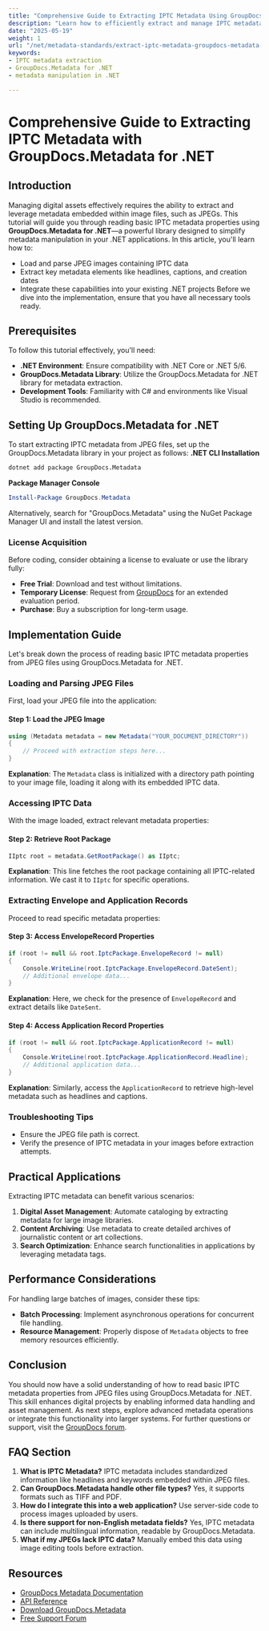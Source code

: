 ```yaml
---
title: "Comprehensive Guide to Extracting IPTC Metadata Using GroupDocs.Metadata for .NET"
description: "Learn how to efficiently extract and manage IPTC metadata from JPEG images using GroupDocs.Metadata for .NET. Perfect for enhancing digital asset management."
date: "2025-05-19"
weight: 1
url: "/net/metadata-standards/extract-iptc-metadata-groupdocs-metadata-net/"
keywords:
- IPTC metadata extraction
- GroupDocs.Metadata for .NET
- metadata manipulation in .NET

---
```



# Comprehensive Guide to Extracting IPTC Metadata with GroupDocs.Metadata for .NET
## Introduction
Managing digital assets effectively requires the ability to extract and leverage metadata embedded within image files, such as JPEGs. This tutorial will guide you through reading basic IPTC metadata properties using **GroupDocs.Metadata for .NET**—a powerful library designed to simplify metadata manipulation in your .NET applications.
In this article, you'll learn how to:
- Load and parse JPEG images containing IPTC data
- Extract key metadata elements like headlines, captions, and creation dates
- Integrate these capabilities into your existing .NET projects
Before we dive into the implementation, ensure that you have all necessary tools ready.
## Prerequisites
To follow this tutorial effectively, you'll need:
- **.NET Environment**: Ensure compatibility with .NET Core or .NET 5/6.
- **GroupDocs.Metadata Library**: Utilize the GroupDocs.Metadata for .NET library for metadata extraction.
- **Development Tools**: Familiarity with C# and environments like Visual Studio is recommended.
## Setting Up GroupDocs.Metadata for .NET
To start extracting IPTC metadata from JPEG files, set up the GroupDocs.Metadata library in your project as follows:
**.NET CLI Installation**
```bash
dotnet add package GroupDocs.Metadata
```
**Package Manager Console**
```powershell
Install-Package GroupDocs.Metadata
```
Alternatively, search for "GroupDocs.Metadata" using the NuGet Package Manager UI and install the latest version.
### License Acquisition
Before coding, consider obtaining a license to evaluate or use the library fully:
- **Free Trial**: Download and test without limitations.
- **Temporary License**: Request from [GroupDocs](https://purchase.groupdocs.com/temporary-license) for an extended evaluation period.
- **Purchase**: Buy a subscription for long-term usage.
## Implementation Guide
Let's break down the process of reading basic IPTC metadata properties from JPEG files using GroupDocs.Metadata for .NET.
### Loading and Parsing JPEG Files
First, load your JPEG file into the application:
#### Step 1: Load the JPEG Image
```csharp
using (Metadata metadata = new Metadata("YOUR_DOCUMENT_DIRECTORY"))
{
    // Proceed with extraction steps here...
}
```
**Explanation**: The `Metadata` class is initialized with a directory path pointing to your image file, loading it along with its embedded IPTC data.
### Accessing IPTC Data
With the image loaded, extract relevant metadata properties:
#### Step 2: Retrieve Root Package
```csharp
IIptc root = metadata.GetRootPackage() as IIptc;
```
**Explanation**: This line fetches the root package containing all IPTC-related information. We cast it to `IIptc` for specific operations.
### Extracting Envelope and Application Records
Proceed to read specific metadata properties:
#### Step 3: Access EnvelopeRecord Properties
```csharp
if (root != null && root.IptcPackage.EnvelopeRecord != null)
{
    Console.WriteLine(root.IptcPackage.EnvelopeRecord.DateSent);
    // Additional envelope data...
}
```
**Explanation**: Here, we check for the presence of `EnvelopeRecord` and extract details like `DateSent`.
#### Step 4: Access Application Record Properties
```csharp
if (root != null && root.IptcPackage.ApplicationRecord != null)
{
    Console.WriteLine(root.IptcPackage.ApplicationRecord.Headline);
    // Additional application data...
}
```
**Explanation**: Similarly, access the `ApplicationRecord` to retrieve high-level metadata such as headlines and captions.
### Troubleshooting Tips
- Ensure the JPEG file path is correct.
- Verify the presence of IPTC metadata in your images before extraction attempts.
## Practical Applications
Extracting IPTC metadata can benefit various scenarios:
1. **Digital Asset Management**: Automate cataloging by extracting metadata for large image libraries.
2. **Content Archiving**: Use metadata to create detailed archives of journalistic content or art collections.
3. **Search Optimization**: Enhance search functionalities in applications by leveraging metadata tags.
## Performance Considerations
For handling large batches of images, consider these tips:
- **Batch Processing**: Implement asynchronous operations for concurrent file handling.
- **Resource Management**: Properly dispose of `Metadata` objects to free memory resources efficiently.
## Conclusion
You should now have a solid understanding of how to read basic IPTC metadata properties from JPEG files using GroupDocs.Metadata for .NET. This skill enhances digital projects by enabling informed data handling and asset management.
As next steps, explore advanced metadata operations or integrate this functionality into larger systems. For further questions or support, visit the [GroupDocs forum](https://forum.groupdocs.com/c/metadata/).
## FAQ Section
1. **What is IPTC Metadata?**
   IPTC metadata includes standardized information like headlines and keywords embedded within JPEG files.
2. **Can GroupDocs.Metadata handle other file types?**
   Yes, it supports formats such as TIFF and PDF.
3. **How do I integrate this into a web application?**
   Use server-side code to process images uploaded by users.
4. **Is there support for non-English metadata fields?**
   Yes, IPTC metadata can include multilingual information, readable by GroupDocs.Metadata.
5. **What if my JPEGs lack IPTC data?**
   Manually embed this data using image editing tools before extraction.
## Resources
- [GroupDocs Metadata Documentation](https://docs.groupdocs.com/metadata/net/)
- [API Reference](https://reference.groupdocs.com/metadata/net/)
- [Download GroupDocs.Metadata](https://releases.groupdocs.com/metadata/net/)
- [Free Support Forum](https://forum.groupdocs.com/c/metadata/)
